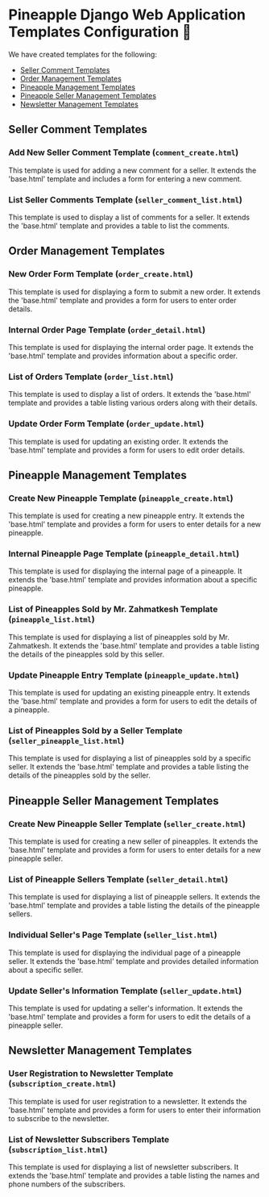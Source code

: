 # Pineapple Django Web Application Templates Configuration 🍍

We have created templates for the following:

- [Seller Comment Templates](#seller-comment-templates)
- [Order Management Templates](#order-management-templates)
- [Pineapple Management Templates](#pineapple-management-templates)
- [Pineapple Seller Management Templates](#pineapple-seller-management-templates)
- [Newsletter Management Templates](#newsletter-management-templates)

## Seller Comment Templates

### Add New Seller Comment Template (`comment_create.html`)

This template is used for adding a new comment for a seller. It extends the 'base.html' template and includes a form for entering a new comment.

### List Seller Comments Template (`seller_comment_list.html`)

This template is used to display a list of comments for a seller. It extends the 'base.html' template and provides a table to list the comments.

## Order Management Templates

### New Order Form Template (`order_create.html`)

This template is used for displaying a form to submit a new order. It extends the 'base.html' template and provides a form for users to enter order details.

### Internal Order Page Template (`order_detail.html`)

This template is used for displaying the internal order page. It extends the 'base.html' template and provides information about a specific order.

### List of Orders Template (`order_list.html`)

This template is used to display a list of orders. It extends the 'base.html' template and provides a table listing various orders along with their details.

### Update Order Form Template (`order_update.html`)

This template is used for updating an existing order. It extends the 'base.html' template and provides a form for users to edit order details.

## Pineapple Management Templates

### Create New Pineapple Template (`pineapple_create.html`)

This template is used for creating a new pineapple entry. It extends the 'base.html' template and provides a form for users to enter details for a new pineapple.

### Internal Pineapple Page Template (`pineapple_detail.html`)

This template is used for displaying the internal page of a pineapple. It extends the 'base.html' template and provides information about a specific pineapple.

### List of Pineapples Sold by Mr. Zahmatkesh Template (`pineapple_list.html`)

This template is used for displaying a list of pineapples sold by Mr. Zahmatkesh. It extends the 'base.html' template and provides a table listing the details of the pineapples sold by this seller.

### Update Pineapple Entry Template (`pineapple_update.html`)

This template is used for updating an existing pineapple entry. It extends the 'base.html' template and provides a form for users to edit the details of a pineapple.

### List of Pineapples Sold by a Seller Template (`seller_pineapple_list.html`)

This template is used for displaying a list of pineapples sold by a specific seller. It extends the 'base.html' template and provides a table listing the details of the pineapples sold by the seller.

## Pineapple Seller Management Templates

### Create New Pineapple Seller Template (`seller_create.html`)

This template is used for creating a new seller of pineapples. It extends the 'base.html' template and provides a form for users to enter details for a new pineapple seller.

### List of Pineapple Sellers Template (`seller_detail.html`)

This template is used for displaying a list of pineapple sellers. It extends the 'base.html' template and provides a table listing the details of the pineapple sellers.

### Individual Seller's Page Template (`seller_list.html`)

This template is used for displaying the individual page of a pineapple seller. It extends the 'base.html' template and provides detailed information about a specific seller.

### Update Seller's Information Template (`seller_update.html`)

This template is used for updating a seller's information. It extends the 'base.html' template and provides a form for users to edit the details of a pineapple seller.

## Newsletter Management Templates

### User Registration to Newsletter Template (`subscription_create.html`)

This template is used for user registration to a newsletter. It extends the 'base.html' template and provides a form for users to enter their information to subscribe to the newsletter.

### List of Newsletter Subscribers Template (`subscription_list.html`)

This template is used for displaying a list of newsletter subscribers. It extends the 'base.html' template and provides a table listing the names and phone numbers of the subscribers.
